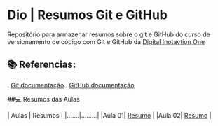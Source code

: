 
# Dio | Resumos Git e GitHub

Repositório para armazenar resumos sobre o git e GitHub
do curso de versionamento de código com Git e GitHub da [Digital Inotavtion One]()

## 📚 Referencias:

 . [Git documentação](https://git-scm.com/docs)
 . [GitHub documentação](https://docs.github.com/pts)

##💻 Resumos das Aulas

 | Aulas | Resumos |
 |.......|.........|
 |Aula 01| [Resumo]() |
 |Aula 02| [Resumo]() |

